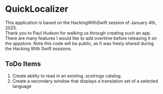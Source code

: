 # QuickLocalizer
This application is based on the HackingWithSwift session of January 4th, 2025.  
Thank you to Paul Hudson for walking us through creating such an app.  
There are many features I would like to add overtime before releasing it on the appstore.
Note this code will be public, as it was freely shared during the Hacking With Swift sessions.

## ToDo Items
1. Create ability to read in an existing .xcstrings catalog.
2. Create a secondary window that displays a translation set of a selected language
